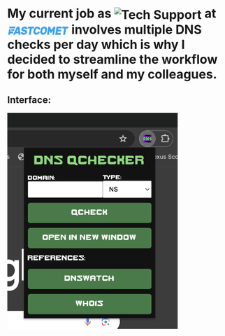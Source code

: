 
#  My current job as <img src="https://media.giphy.com/media/v1.Y2lkPTc5MGI3NjExazNvY3ZuaWVkd2o5Nzh3M2owNzltYzZneTMwMTQ3aXFoOHh0N2UydiZlcD12MV9pbnRlcm5hbF9naWZfYnlfaWQmY3Q9Zw/lWkqWj5OzADh0Ozt3e/giphy.gif" alt="Tech Support" width="180" style="vertical-align: middle;"> at <img src="/documentation/fastcomet-logo-alt.webp" alt="Alt text" title="Optional title" style="width: 140px; height: 21px ; vertical-align: middle;"> involves multiple DNS checks per day which is why I decided to streamline the workflow for both myself and my colleagues.

## Interface:

<img
  src="/documentation/qcheckerDEFAULT.png"
  alt="Alt text"
  title="Optional title"
  style="display: inline-block; margin: auto; width: 390px; height: auto;">

